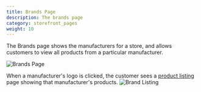 ```yaml
---
title: Brands Page
description: The brands page 
category: storefront_pages
weight: 10
---
```


The Brands page shows the manufacturers for a store, and allows customers to view all products from a particular manufacturer. 

![Brands Page](/images/brands_page.png)

When a manufacturer's logo is clicked, the customer sees a [product listing](/user/storefront_pages/product_listing/) page showing that manufacturer's products. 
![Brand Listing](/images/brand_listing.png)
